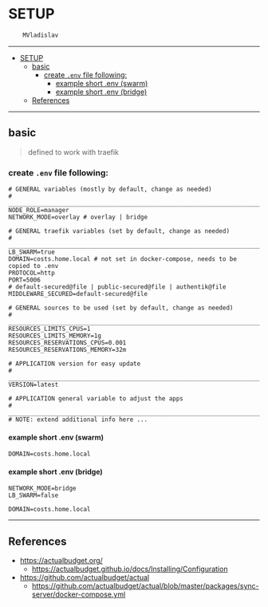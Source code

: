# SETUP

```sh
    MVladislav
```

---

- [SETUP](#setup)
  - [basic](#basic)
    - [create `.env` file following:](#create-env-file-following)
      - [example short .env (swarm)](#example-short-env-swarm)
      - [example short .env (bridge)](#example-short-env-bridge)
  - [References](#references)

---

## basic

> defined to work with traefik

### create `.env` file following:

```env
# GENERAL variables (mostly by default, change as needed)
# ______________________________________________________________________________
NODE_ROLE=manager
NETWORK_MODE=overlay # overlay | bridge

# GENERAL traefik variables (set by default, change as needed)
# ______________________________________________________________________________
LB_SWARM=true
DOMAIN=costs.home.local # not set in docker-compose, needs to be copied to .env
PROTOCOL=http
PORT=5006
# default-secured@file | public-secured@file | authentik@file
MIDDLEWARE_SECURED=default-secured@file

# GENERAL sources to be used (set by default, change as needed)
# ______________________________________________________________________________
RESOURCES_LIMITS_CPUS=1
RESOURCES_LIMITS_MEMORY=1g
RESOURCES_RESERVATIONS_CPUS=0.001
RESOURCES_RESERVATIONS_MEMORY=32m

# APPLICATION version for easy update
# ______________________________________________________________________________
VERSION=latest

# APPLICATION general variable to adjust the apps
# ______________________________________________________________________________
# NOTE: extend additional info here ...
```

#### example short .env (swarm)

```env
DOMAIN=costs.home.local
```

#### example short .env (bridge)

```env
NETWORK_MODE=bridge
LB_SWARM=false

DOMAIN=costs.home.local
```

---

## References

- <https://actualbudget.org/>
  - <https://actualbudget.github.io/docs/Installing/Configuration>
- <https://github.com/actualbudget/actual>
  - <https://github.com/actualbudget/actual/blob/master/packages/sync-server/docker-compose.yml>

